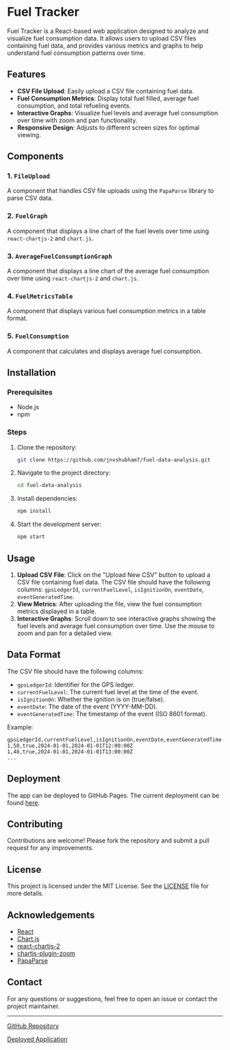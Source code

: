 # Fuel Tracker

Fuel Tracker is a React-based web application designed to analyze and visualize fuel consumption data. It allows users to upload CSV files containing fuel data, and provides various metrics and graphs to help understand fuel consumption patterns over time.

## Features

- **CSV File Upload**: Easily upload a CSV file containing fuel data.
- **Fuel Consumption Metrics**: Display total fuel filled, average fuel consumption, and total refueling events.
- **Interactive Graphs**: Visualize fuel levels and average fuel consumption over time with zoom and pan functionality.
- **Responsive Design**: Adjusts to different screen sizes for optimal viewing.

## Components

### 1. `FileUpload`

A component that handles CSV file uploads using the `PapaParse` library to parse CSV data.

### 2. `FuelGraph`

A component that displays a line chart of the fuel levels over time using `react-chartjs-2` and `chart.js`.

### 3. `AverageFuelConsumptionGraph`

A component that displays a line chart of the average fuel consumption over time using `react-chartjs-2` and `chart.js`.

### 4. `FuelMetricsTable`

A component that displays various fuel consumption metrics in a table format.

### 5. `FuelConsumption`

A component that calculates and displays average fuel consumption.

## Installation

### Prerequisites

- Node.js
- npm

### Steps

1. Clone the repository:
   ```sh
   git clone https://github.com/jnvshubham7/fuel-data-analysis.git
   ```
2. Navigate to the project directory:
   ```sh
   cd fuel-data-analysis
   ```
3. Install dependencies:
   ```sh
   npm install
   ```
4. Start the development server:
   ```sh
   npm start
   ```

## Usage

1. **Upload CSV File**: Click on the "Upload New CSV" button to upload a CSV file containing fuel data. The CSV file should have the following columns: `gpsLedgerId`, `currentFuelLevel`, `isIgnitionOn`, `eventDate`, `eventGeneratedTime`.
2. **View Metrics**: After uploading the file, view the fuel consumption metrics displayed in a table.
3. **Interactive Graphs**: Scroll down to see interactive graphs showing the fuel levels and average fuel consumption over time. Use the mouse to zoom and pan for a detailed view.

## Data Format

The CSV file should have the following columns:

- `gpsLedgerId`: Identifier for the GPS ledger.
- `currentFuelLevel`: The current fuel level at the time of the event.
- `isIgnitionOn`: Whether the ignition is on (true/false).
- `eventDate`: The date of the event (YYYY-MM-DD).
- `eventGeneratedTime`: The timestamp of the event (ISO 8601 format).

Example:

```csv
gpsLedgerId,currentFuelLevel,isIgnitionOn,eventDate,eventGeneratedTime
1,50,true,2024-01-01,2024-01-01T12:00:00Z
1,48,true,2024-01-01,2024-01-01T13:00:00Z
...
```

## Deployment

The app can be deployed to GitHub Pages. The current deployment can be found [here](https://jnvshubham7.github.io/fuel-data-analysis/).

## Contributing

Contributions are welcome! Please fork the repository and submit a pull request for any improvements.

## License

This project is licensed under the MIT License. See the [LICENSE](LICENSE) file for more details.

## Acknowledgements

- [React](https://reactjs.org/)
- [Chart.js](https://www.chartjs.org/)
- [react-chartjs-2](https://github.com/reactchartjs/react-chartjs-2)
- [chartjs-plugin-zoom](https://www.chartjs.org/chartjs-plugin-zoom/latest/)
- [PapaParse](https://www.papaparse.com/)

## Contact

For any questions or suggestions, feel free to open an issue or contact the project maintainer.

---

[GitHub Repository](https://github.com/jnvshubham7/fuel-data-analysis)

[Deployed Application](https://jnvshubham7.github.io/fuel-data-analysis/)
